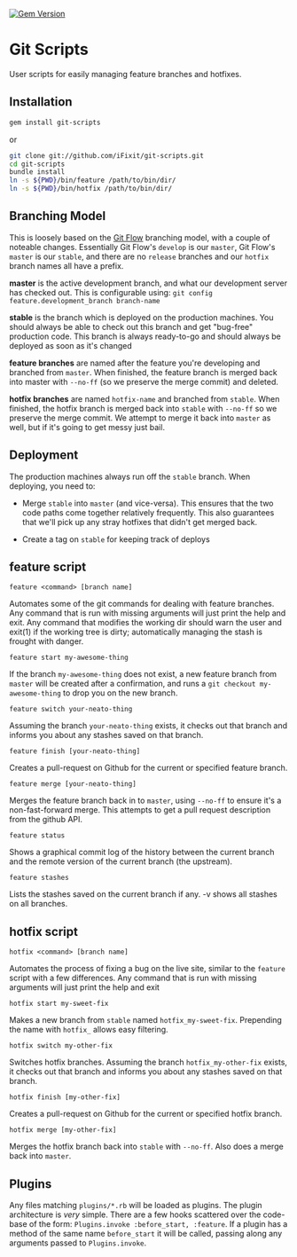 [![Gem Version](https://badge.fury.io/rb/git-scripts.png)](http://rubygems.org/gems/git-scripts)

# Git Scripts

User scripts for easily managing feature branches and hotfixes.

## Installation
```bash
gem install git-scripts
```

or

```bash
git clone git://github.com/iFixit/git-scripts.git
cd git-scripts
bundle install
ln -s ${PWD}/bin/feature /path/to/bin/dir/
ln -s ${PWD}/bin/hotfix /path/to/bin/dir/
```

## Branching Model

This is loosely based on the [Git Flow][gitflow] branching model, with a couple
of noteable changes. Essentially Git Flow's `develop` is our `master`, Git
Flow's `master` is our `stable`, and there are no `release` branches and our
`hotfix` branch names all have a prefix.

**master** is the active development branch, and what our development server
has checked out. This is configurable using: `git config
feature.development_branch branch-name`

**stable** is the branch which is deployed on the production machines. You
should always be able to check out this branch and get "bug-free" production
code.  This branch is always ready-to-go and should always be deployed as soon
as it's changed

**feature branches** are named after the feature you're developing and branched
from `master`. When finished, the feature branch is merged back into master
with `--no-ff` (so we preserve the merge commit) and deleted.

**hotfix branches** are named `hotfix-name` and branched from `stable`. When
finished, the hotfix branch is merged back into `stable` with `--no-ff` so we
preserve the merge commit. We attempt to merge it back into `master` as well,
but if it's going to get messy just bail.

## Deployment

The production machines always run off the `stable` branch. When deploying,
you need to:

* Merge `stable` into `master` (and vice-versa). This ensures that the two code
  paths come together relatively frequently. This also guarantees that we'll
  pick up any stray hotfixes that didn't get merged back.

* Create a tag on `stable` for keeping track of deploys

## feature script

    feature <command> [branch name]

Automates some of the git commands for dealing with feature branches. Any
command that is run with missing arguments will just print the help and exit.
Any command that modifies the working dir should warn the user and exit(1) if
the working tree is dirty; automatically managing the stash is frought with
danger.

    feature start my-awesome-thing

If the branch `my-awesome-thing` does not exist, a new feature branch
from `master` will be created after a confirmation, and runs a
`git checkout my-awesome-thing` to drop you on the new branch.

    feature switch your-neato-thing

Assuming the branch `your-neato-thing` exists, it checks out that branch and
informs you about any stashes saved on that branch.

    feature finish [your-neato-thing]

Creates a pull-request on Github for the current or specified feature branch.

    feature merge [your-neato-thing]

Merges the feature branch back in to `master`, using `--no-ff` to ensure it's a
non-fast-forward merge. This attempts to get a pull request description from
the github API.

    feature status

Shows a graphical commit log of the history between the current branch and the
remote version of the current branch (the upstream).

    feature stashes

Lists the stashes saved on the current branch if any. -v shows all stashes on
all branches.

## hotfix script

    hotfix <command> [branch name]

Automates the process of fixing a bug on the live site, similar to the
`feature` script with a few differences. Any command that is run with missing
arguments will just print the help and exit

    hotfix start my-sweet-fix

Makes a new branch from `stable` named `hotfix_my-sweet-fix`. Prepending the
name with `hotfix_` allows easy filtering.

    hotfix switch my-other-fix

Switches hotfix branches. Assuming the branch `hotfix_my-other-fix` exists, it
checks out that branch and informs you about any stashes saved on that branch.

    hotfix finish [my-other-fix]

Creates a pull-request on Github for the current or specified hotfix branch.

    hotfix merge [my-other-fix]

Merges the hotfix branch back into `stable` with `--no-ff`. Also does a
merge back into `master`.

[gitflow]: http://nvie.com/posts/a-successful-git-branching-model/

## Plugins

Any files matching `plugins/*.rb` will be loaded as plugins. The plugin
architecture is *very* simple. There are a few hooks scattered over the
code-base of the form: `Plugins.invoke :before_start, :feature`. If a plugin
has a method of the same name `before_start` it will be called, passing along
any arguments passed to `Plugins.invoke`.
